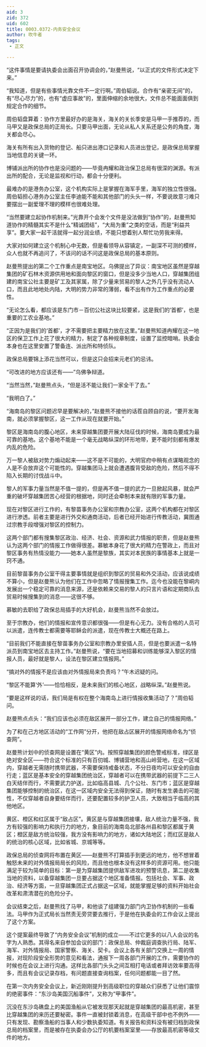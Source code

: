 ```yaml
---
aid: 3
zid: 372
uid: 602
title: 0003.0372-内务安全会议
author: 吹牛者
tags: 
 - 正文

---
```




  “这件事情是要请执委会出面召开协调会的，”赵曼熊说，“以正式的文件形式决定下来。”

  “我知道，但是有些事情光靠文件不一定行啊。”周伯韬说。合作有“亲密无间”的，有“尽心尽力”的，也有“虚应事故”的，里面伸缩的余地很大，文件总不能面面俱到规定合作的细节。

  周伯韬盘算着：协作方里最好办的是海关，海关的关长季安是马甲一手推荐的，而马甲又是政保总局的正局长。只要马甲出面，无论从私人关系还是公务的角度，海关都会尽心。

  海关有所有出入货物的登记、船只进出港口记录和人员进出登记，是政保总局掌握当地信息的关键一环。

  博铺派出所的协作也是没问题的——毕竟冉耀和政治保卫总局有很深的渊源。有派出所的配合，无论是监视和行动，都会十分便利。

  最难办的是港务办公室，这个机构实际上是掌握在海军手里，海军的独立性很强。周伯韬担心港务办公室主任李迪能不能和其他部门的头头一样，不要说故意刁难只要摆出一副爱理不理的模样也很难处理。

  “当然要建立起协作机制来。”光靠开个会发个文件是没法做到“协作”的，赵曼熊知道协作的精髓其实不是什么“精诚团结”，“大局为重”之类的空话，而是“利益共享”。要大家一起干活就得一起分润业绩，不能只想着别人帮忙功劳我来得。

  大家对如何建立这个机制心中无数，但是看领导从容镇定，一副深不可测的模样，众人也就不再追问了，不该问的话不问这是政保总局的基本原则。

  赵曼熊提出的第二个工作重点是南宝地区。乌佛提出了异议：南宝地区虽然是穿越集团的矿石林木资源供用地和面向黎区的窗口，但是没多少当地人口，穿越集团组建的南宝公社主要是矿工及其家属，除了少量来贸易的黎人之外几乎没有流动人口，而且此地地处内陆，大明的势力非常的薄弱，看不出有作为工作重点的必要性。

  “无论怎么看，都应该是东门市－百仞公社这块比较要紧，这是我们的‘首都’，也是重要的工农业基地。”

  “正因为是我们的‘首都’，才不需要把主要精力放在这里。”赵曼熊知道冉耀在这一地区的保卫工作上花了很大的精力，制定了各种规章制度，设置了监控暗哨。执委会本身也在这里安置了警备连、派出所和特侦队。

  政保总局要锦上添花当然可以，但是这只会招来元老们的忌讳。

  “可改进的地方应该还有——”乌佛争辩道。

  “当然当然，”赵曼熊点头，“但是活不能让我们一家全干了去。”

  “我明白了。”

  “海南岛的黎区问题迟早是要解决的，”赵曼熊不接他的话茬自顾自的说，“要开发海南，就必须掌握黎区，这一工作从现在就要开始。”

  黎区是海南岛的腹心地区，未来穿越集团要开展大陆征伐的时候，海南岛要成为最可靠的基地。这个基地不能是一个毫无战略纵深的环形地带，更不能时刻都有爆发内乱的危险。

  万一黎人被敌对势力煽动起来——这不是不可能的，大明官府中稍有点谋略观念的人是不会放弃这个可能性的。穿越集团马上就会遭遇腹背受敌的危险，然后不得不陷入长期的讨伐战斗中。

  黎人的军事力量当然是不值一提的，但是再不值一提的武力一旦掀起风暴，就会严重的破坏穿越集团苦心经营的根据地，同时还会牵制本来就有限的军事力量。

  现在对黎区进行工作的，有黎苗事务办公室和宗教办公室，这两个机构都在对黎区进行渗透。前者主要是进行外交和通商活动，后者已经开始进行传教活动，冀图通过宗教手段增强对黎区的控制力。

  这两个部门都有搜集黎区政治、经济、社会、资源和武力情报的职责，但是赵曼熊认为这两个部门的情报工作做得很差。慕敏本身花了很大的精力在警政上，而且对黎区事务有热情没能力——她本人虽然是黎族，其实对本民族的事情基本上就是一窍不通。

  目前黎苗事务办公室干得主要事情就是组织到黎区的贸易和外交活动，应该说成绩不算小，但是赵曼熊认为他们在工作中忽略了情报搜集工作。迄今也没能在黎峒内发展出一个稳定可靠的消息来源，还是依赖来交易的黎人的只言片语和定期商队去贸易时候搜集到的消息——这很不够。

  慕敏的去职给了政保总局插手的大好机会，赵曼熊当然不会放过。

  至于宗教办，他们的情报和宣传意识都很强——但是有心无力。没有合格的人员可以派遣，连传教士都需要等耶稣会的派遣，现在传教士大概还在路上。

  “目前我们不能直接在黎苗事务办公室和宗教办里安插人员，但是也要派遣一名特派员到南宝地区去主持工作。”赵曼熊说，“要在当地招募和训练能够深入黎区的情报人员，最好就是黎人，设法在黎区建立情报网。”

  “搞对外的情报不是应该由对外情报局来负责吗？”午木迟疑的问。

  “黎区不能算‘外’——恰恰相反，是未来我们的核心地区，战略纵深。”赵曼熊说。

  “要是这样说的话，我们局是有权在整个海南岛上进行情报收集活动了？”周伯韬问。

  赵曼熊点点头：“我们应该也必须在敌区展开一部分工作，建立自己的情报网络。”

  为了和在己方地区活动的“工作网”分开，他把在敌占区展开的情报网络命名为“侦查网”。

  赵曼熊计划中的侦查网是设置在“黄区”内。按照穿越集团的颜色警戒标准，绿区是绝对安全区——符合这个标准的只有百仞城、博铺营地和高山岭营地，在这一区域内，穿越者无需随时携带武器，不需要保持戒备状态，不分日夜均可以安全的自由行走；蓝区是基本安全的穿越集团统治区，穿越者可以在携带武器的前提下二三人白天结伴而行，不需要武力护送，比如临高县城、几个公社、东门市；蓝区是穿越集团能够控制的统治区，在这一区域内安全无法得到保证，随时有发生袭击的可能性，不仅穿越者自身要结伴而行，还要配置较多的护卫人员，大致相当于临高的其他地区。

  黄区、橙区和红区属于“敌占区”。黄区是与穿越集团接壤，敌人统治力量不强，我方有较强的影响力和执行力的地方，象目前的海南岛北部各州县和黎区都属于黄区；橙区是敌方统治较强，我方没有影响力的地方，诸如大陆地区；而红区是敌人的统治的核心区域，比如省城、京城等等。

  政保总局的侦查网将布置在黄区——赵曼熊不打算插手到更远的地方，他不想冒着触怒未来的对外情报局局长的风险，而且他也根本没有这样多的资源可用。他只能满足于较为简单的目标：第一是为穿越集团提供敌军进攻的预警讯息，第二是收集当地的资料，以备穿越集团一旦要占据这个地区准备情报。包括社会、军事、政治、经济等方面，一旦穿越集团正式占据这一区域，就能掌握足够的资料开始社会改革和肃清潜在的危险分子。

  会议结束之后，赵曼熊找了马甲，和他谈了组建强力部门内卫协作机制的一些看法。马甲作为正式局长当然责无旁贷要去推行，于是他在执委会的工作会议上提出了这个方案。

  这个提案最终导致了“内务安全会议”机制的成立——不过它更多的以八人会议的名字为人熟悉。其得名来自参加会议的部门：政保总局、仲裁庭调查执行局、陆军、海军、对外情报局、国家警察、海关、契卡。会议上各有关部门交换上一周的情报，对现阶段安全形势的意见和看法，通报下一周各部门开展的工作，需要协作的时候也在会议上进行沟通。这样比各部门头头之间互相打电话或者拜访效率要高得多，而且有会议记录存档，有问题直接查询档案，任何问题都能一目了然。

  在第一次内务安全会议上，新近刚刚提升到高级职位的穿越众们获悉了让他们震惊的绝密事件：“东沙岛美国沉船事件”，又称为“甲事件”。

  沉没在东沙岛礁盘上的美国渔船从它被发现那天起就是穿越集团的最高机密，甚至比穿越集团的来历还要秘密。事件一直被封锁着消息，在高级干部中也不例外——只有发现、勘察渔船的当事人和少数执委知道。有关报告和资料没有被归档到政保总局的档案里，而是被存在执委会办公厅的机要档案室里——存放最高机密等级文件的地方。


